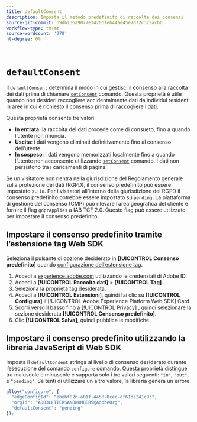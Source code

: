 ```yaml
---
title: defaultConsent
description: Imposta il metodo predefinito di raccolta dei consensi.
source-git-commit: b9db136a9077e3420bfeb44ae45e7d72c322acbb
workflow-type: tm+mt
source-wordcount: '278'
ht-degree: 0%

---
```


# `defaultConsent`

Il `defaultConsent` determina il modo in cui gestisci il consenso alla raccolta dei dati prima di chiamare [`setConsent`](../setconsent.md) comando. Questa proprietà è utile quando non desideri raccogliere accidentalmente dati da individui residenti in aree in cui è richiesto il consenso prima di raccogliere i dati.

Questa proprietà consente tre valori:

* **In entrata**: la raccolta dei dati procede come di consueto, fino a quando l’utente non rinuncia.
* **Uscita**: i dati vengono eliminati definitivamente fino al consenso dell’utente.
* **In sospeso**: i dati vengono memorizzati localmente fino a quando l’utente non acconsente utilizzando [`setConsent`](../setconsent.md) comando. I dati non persistono tra i caricamenti di pagina.

Se un visitatore non rientra nella giurisdizione del Regolamento generale sulla protezione dei dati (RGPD), il consenso predefinito può essere impostato su `in`. Per i visitatori all’interno della giurisdizione del RGPD il consenso predefinito potrebbe essere impostato su `pending`. La piattaforma di gestione del consenso (CMP) può rilevare l’area geografica del cliente e fornire il flag `gdprApplies` a IAB TCF 2.0. Questo flag può essere utilizzato per impostare il consenso predefinito.

## Impostare il consenso predefinito tramite l’estensione tag Web SDK

Seleziona il pulsante di opzione desiderato in **[!UICONTROL Consenso predefinito]** quando [configurazione dell’estensione tag](/help/tags/extensions/client/web-sdk/web-sdk-extension-configuration.md).

1. Accedi a [experience.adobe.com](https://experience.adobe.com) utilizzando le credenziali di Adobe ID.
1. Accedi a **[!UICONTROL Raccolta dati]** > **[!UICONTROL Tag]**.
1. Seleziona la proprietà tag desiderata.
1. Accedi a **[!UICONTROL Estensioni]**, quindi fai clic su **[!UICONTROL Configura]** il [!UICONTROL Adobe Experience Platform Web SDK] Card.
1. Scorri verso il basso fino a [!UICONTROL Privacy] , quindi selezionare la sezione desiderata **[!UICONTROL Consenso predefinito]**.
1. Clic **[!UICONTROL Salva]**, quindi pubblica le modifiche.

## Impostare il consenso predefinito utilizzando la libreria JavaScript di Web SDK

Imposta il `defaultConsent` stringa al livello di consenso desiderato durante l’esecuzione del comando `configure` comando. Questa proprietà distingue tra maiuscole e minuscole e supporta solo i tre valori seguenti: `"in"`, `"out"`, e `"pending"`. Se tenti di utilizzare un altro valore, la libreria genera un errore.

```js
alloy("configure", {
  "edgeConfigId": "ebebf826-a01f-4458-8cec-ef61de241c93",
  "orgId": "ADB3LETTERSANDNUMBERS@AdobeOrg",
  "defaultConsent": "pending"
});
```
